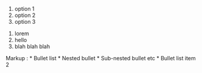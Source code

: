 <ol>
    <li>option 1</li>
    <li>option 2</li>
    <li>option 3</li>
</ol>

1. lorem
4. hello
3. blah blah blah

 Markup : * Bullet list
              * Nested bullet
                  * Sub-nested bullet etc
          * Bullet list item 2